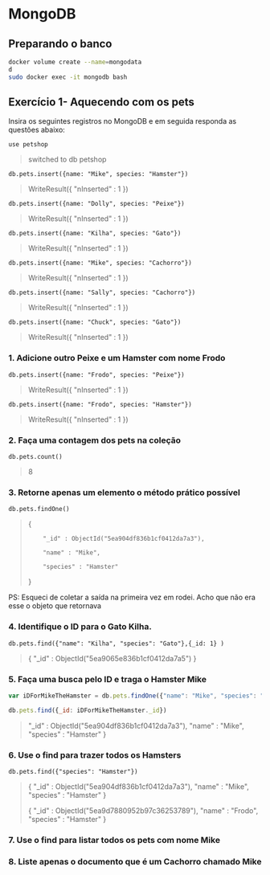 
# MongoDB

## Preparando o banco

```bash
docker volume create --name=mongodata
d
sudo docker exec -it mongodb bash
```

## Exercício 1- Aquecendo com os pets

Insira os seguintes registros no MongoDB e em seguida responda as questões abaixo:

`use petshop`
> switched to db petshop

`db.pets.insert({name: "Mike", species: "Hamster"})`
> WriteResult({ "nInserted" : 1 })

`db.pets.insert({name: "Dolly", species: "Peixe"})`
> WriteResult({ "nInserted" : 1 })

`db.pets.insert({name: "Kilha", species: "Gato"})`
> WriteResult({ "nInserted" : 1 })

`db.pets.insert({name: "Mike", species: "Cachorro"})`
> WriteResult({ "nInserted" : 1 })

`db.pets.insert({name: "Sally", species: "Cachorro"})`
> WriteResult({ "nInserted" : 1 })

`db.pets.insert({name: "Chuck", species: "Gato"})`
> WriteResult({ "nInserted" : 1 })

### 1. Adicione outro Peixe e um Hamster com nome Frodo

`db.pets.insert({name: "Frodo", species: "Peixe"})`
> WriteResult({ "nInserted" : 1 })

`db.pets.insert({name: "Frodo", species: "Hamster"})`
> WriteResult({ "nInserted" : 1 })

### 2. Faça uma contagem dos pets na coleção

`db.pets.count()`
> 8

### 3. Retorne apenas um elemento o método prático possível

`db.pets.findOne()`
> {
>
>         "_id" : ObjectId("5ea904df836b1cf0412da7a3"),
> 
>         "name" : "Mike",
> 
>         "species" : "Hamster"
>
> }

PS: Esqueci de coletar a saída na primeira vez em rodei. Acho que não era esse o objeto que retornava

### 4. Identifique o ID para o Gato Kilha.

`db.pets.find({"name": "Kilha", "species": "Gato"},{_id: 1} )`
> { "_id" : ObjectId("5ea9065e836b1cf0412da7a5") }

### 5. Faça uma busca pelo ID e traga o Hamster Mike

```javascript
var iDForMikeTheHamster = db.pets.findOne({"name": "Mike", "species": "Hamster"},{_id: 1})

db.pets.find({_id: iDForMikeTheHamster._id})
``` 
> "_id" : ObjectId("5ea904df836b1cf0412da7a3"), "name" : "Mike", "species" : "Hamster" }

### 6. Use o find para trazer todos os Hamsters

`db.pets.find({"species": "Hamster"})`
> { "_id" : ObjectId("5ea904df836b1cf0412da7a3"), "name" : "Mike", "species" : "Hamster" }
>
> { "_id" : ObjectId("5ea9d7880952b97c36253789"), "name" : "Frodo", "species" : "Hamster" }

### 7. Use o find para listar todos os pets com nome Mike

### 8. Liste apenas o documento que é um Cachorro chamado Mike
